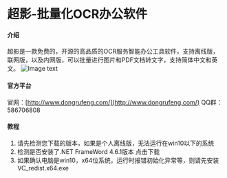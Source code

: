 # 超影-批量化OCR办公软件

#### 介绍
超影是一款免费的，开源的高品质的OCR服务智能办公工具软件，支持离线版，联网版，以及内网版，可以批量进行图片和PDF文档转文字，支持简体中文和英文。
![Image text](https://gitee.com/zuiyuewentian/local_-ocr_-manager/blob/master/chaoyin.png)

#### 官方平台
官网：[http://www.dongrufeng.com/](http://www.dongrufeng.com/)
QQ群：586706808 


#### 教程

1.  请先检测您下载的版本，如果是个人离线版，无法运行在win10以下的系统
2.  检测是否安装了.NET FrameWord 4.6.1版本 点击下载
3.  如果确认电脑是win10，x64位系统，运行时报错初始化异常等，则请先安装 VC_redist.x64.exe